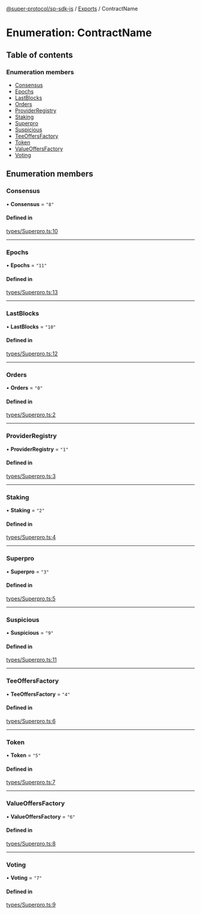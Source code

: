 [@super-protocol/sp-sdk-js](../README.md) / [Exports](../modules.md) / ContractName

# Enumeration: ContractName

## Table of contents

### Enumeration members

- [Consensus](ContractName.md#consensus)
- [Epochs](ContractName.md#epochs)
- [LastBlocks](ContractName.md#lastblocks)
- [Orders](ContractName.md#orders)
- [ProviderRegistry](ContractName.md#providerregistry)
- [Staking](ContractName.md#staking)
- [Superpro](ContractName.md#superpro)
- [Suspicious](ContractName.md#suspicious)
- [TeeOffersFactory](ContractName.md#teeoffersfactory)
- [Token](ContractName.md#token)
- [ValueOffersFactory](ContractName.md#valueoffersfactory)
- [Voting](ContractName.md#voting)

## Enumeration members

### Consensus

• **Consensus** = `"8"`

#### Defined in

[types/Superpro.ts:10](https://github.com/Super-Protocol/sp-sdk-js/blob/44bd851/src/types/Superpro.ts#L10)

___

### Epochs

• **Epochs** = `"11"`

#### Defined in

[types/Superpro.ts:13](https://github.com/Super-Protocol/sp-sdk-js/blob/44bd851/src/types/Superpro.ts#L13)

___

### LastBlocks

• **LastBlocks** = `"10"`

#### Defined in

[types/Superpro.ts:12](https://github.com/Super-Protocol/sp-sdk-js/blob/44bd851/src/types/Superpro.ts#L12)

___

### Orders

• **Orders** = `"0"`

#### Defined in

[types/Superpro.ts:2](https://github.com/Super-Protocol/sp-sdk-js/blob/44bd851/src/types/Superpro.ts#L2)

___

### ProviderRegistry

• **ProviderRegistry** = `"1"`

#### Defined in

[types/Superpro.ts:3](https://github.com/Super-Protocol/sp-sdk-js/blob/44bd851/src/types/Superpro.ts#L3)

___

### Staking

• **Staking** = `"2"`

#### Defined in

[types/Superpro.ts:4](https://github.com/Super-Protocol/sp-sdk-js/blob/44bd851/src/types/Superpro.ts#L4)

___

### Superpro

• **Superpro** = `"3"`

#### Defined in

[types/Superpro.ts:5](https://github.com/Super-Protocol/sp-sdk-js/blob/44bd851/src/types/Superpro.ts#L5)

___

### Suspicious

• **Suspicious** = `"9"`

#### Defined in

[types/Superpro.ts:11](https://github.com/Super-Protocol/sp-sdk-js/blob/44bd851/src/types/Superpro.ts#L11)

___

### TeeOffersFactory

• **TeeOffersFactory** = `"4"`

#### Defined in

[types/Superpro.ts:6](https://github.com/Super-Protocol/sp-sdk-js/blob/44bd851/src/types/Superpro.ts#L6)

___

### Token

• **Token** = `"5"`

#### Defined in

[types/Superpro.ts:7](https://github.com/Super-Protocol/sp-sdk-js/blob/44bd851/src/types/Superpro.ts#L7)

___

### ValueOffersFactory

• **ValueOffersFactory** = `"6"`

#### Defined in

[types/Superpro.ts:8](https://github.com/Super-Protocol/sp-sdk-js/blob/44bd851/src/types/Superpro.ts#L8)

___

### Voting

• **Voting** = `"7"`

#### Defined in

[types/Superpro.ts:9](https://github.com/Super-Protocol/sp-sdk-js/blob/44bd851/src/types/Superpro.ts#L9)
